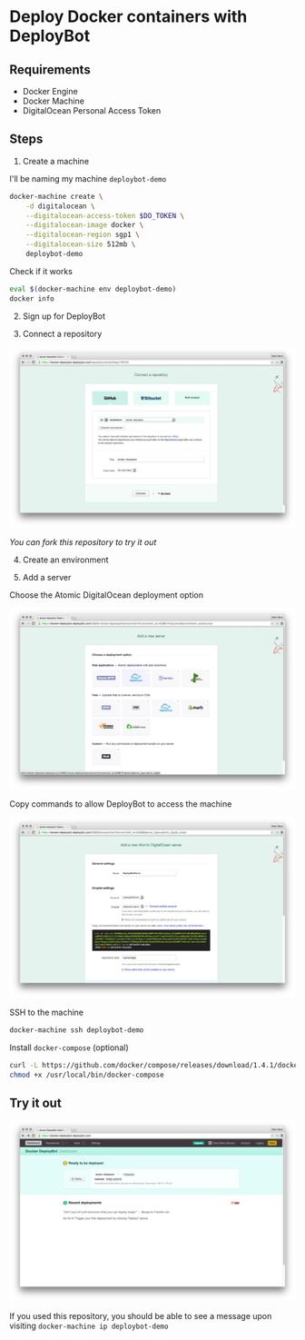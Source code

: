 # Deploy Docker containers with DeployBot

## Requirements

- Docker Engine
- Docker Machine
- DigitalOcean Personal Access Token

## Steps

1. Create a machine

  I'll be naming my machine `deploybot-demo`

  ```bash
  docker-machine create \
      -d digitalocean \
      --digitalocean-access-token $DO_TOKEN \
      --digitalocean-image docker \
      --digitalocean-region sgp1 \
      --digitalocean-size 512mb \
      deploybot-demo
  ```

  Check if it works

  ```bash
  eval $(docker-machine env deploybot-demo)
  docker info
  ```

2. Sign up for DeployBot

3. Connect a repository

  ![Connect a repository](step-3.png)

  _You can fork this repository to try it out_

4. Create an environment

5. Add a server

  Choose the Atomic DigitalOcean deployment option

  ![Deployment options](step-5a.png)

  Copy commands to allow DeployBot to access the machine

  ![Atomic DigitalOcean server](step-5b.png)

  SSH to the machine

  ```bash
  docker-machine ssh deploybot-demo
  ```

  Install `docker-compose` (optional)

  ```bash
  curl -L https://github.com/docker/compose/releases/download/1.4.1/docker-compose-`uname -s`-`uname -m` > /usr/local/bin/docker-compose
  chmod +x /usr/local/bin/docker-compose
  ```

## Try it out

![Ready to deploy](ready.png)

If you used this repository, you should be able to see a message
upon visiting `docker-machine ip deploybot-demo`

